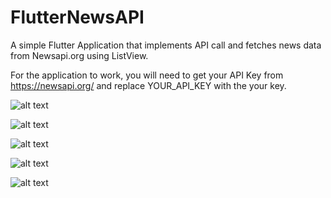 # FlutterNewsAPI
A simple Flutter Application that implements API call and fetches news data from Newsapi.org using ListView.


For the application to work, you will need to get your API Key from https://newsapi.org/ and replace YOUR_API_KEY with the your key.


![alt text](https://github.com/ChinmayNanaware/FlutterNewsAPI/blob/main/Screenshots/Screenshot%202020-12-24%20at%202.51.55%20PM.png?raw=true)

![alt text](https://github.com/ChinmayNanaware/FlutterNewsAPI/blob/main/Screenshots/Screenshot%202020-12-24%20at%202.51.45%20PM.png?raw=true)

![alt text](https://github.com/ChinmayNanaware/FlutterNewsAPI/blob/main/Screenshots/Screenshot%202020-12-24%20at%202.52.07%20PM.png?raw=true)

![alt text](https://github.com/ChinmayNanaware/FlutterNewsAPI/blob/main/Screenshots/Screenshot%202020-12-24%20at%202.51.05%20PM.png?raw=true)

![alt text](https://github.com/ChinmayNanaware/FlutterNewsAPI/blob/main/Screenshots/Screenshot%202020-12-24%20at%202.52.21%20PM.png?raw=true)








